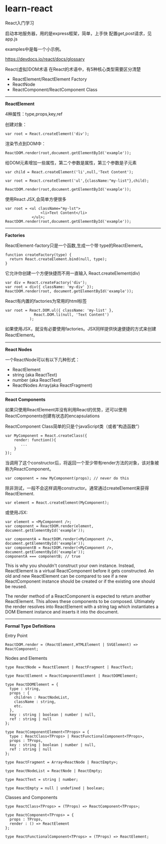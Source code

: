 # learn-react
React入门学习

启动本地服务器，用的是express框架，简单，上手快
配置get,post请求，见app.js

examples中是每一个小示例。

https://devdocs.io/react/docs/glossary

React(虚拟)DOM术语
在React的术语中，有5种核心类型需要区分清楚

- ReactElement/ReactElement Factory
- ReactNode
- ReactComponent/ReactComponent Class

------

**ReactElement**

4种属性：type,props,key,ref

创建对象：

```var root = React.createElement('div');```

渲染节点到DOM中：

``` ReactDOM.render(root,document.getElementById('example')); ```

给DOM元素增加一些属性，第二个参数是属性，第三个参数是子元素

```
var child = React.createElement('li',null,'Text Content');

var root = React.createElement('ul',{className:"my-list"},child);

ReactDOM.render(root,document.getElementById('example'));
```


使用React JSX,会简单方便很多

```
var root = <ul className="my-lst">
                <li>Text Content</li>
            </ul>;
ReactDOM.render(root,document.getElementById('example'));
```

------

**Factories**

ReactElement-factory只是一个函数,生成一个带 type的ReactElement。

```
function createFactory(type) {
  return React.createElement.bind(null, type);
}
```

它允许你创建一个方便快捷而不用一直输入 React.createElement(div)

```
var div = React.createFactory('div');
var root = div({ className: 'my-div' });
ReactDOM.render(root, document.getElementById('example'));
```

React有内置的factories为常用的html标签

```
var root = React.DOM.ul({ className: 'my-list' },
             React.DOM.li(null, 'Text Content')
           );
```

如果使用JSX，就没有必要使用factories。JSX同样提供快速便捷的方式来创建ReactElement。

------

**React Nodes**

一个ReactNode可以有以下几种形式：

- ReactElement
- string (aka ReactText)
- number (aka ReactText)
- ReactNodes Array(aka ReactFragment)

------

**React Components**

如果只使用ReactElement并没有利用React的优势，还可以使用ReactComponents创建有状态的encapsulations

ReactComponent Class简单的只是个javaScript类（或者“构造函数”）

```
var MyComponent = React.createClass({
    render: function(){
       ...
    }
});
```

当调用了这个constructor后，将返回一个至少带有render方法的对象，该对象被称为ReactComponent。

```
var component = new MyComponent(props); // never do this
```

除非测试，一般不会这样调用constructor。通常通过createElement来获得ReactElement.
```
var element = React.createElement(MyComponent);
```

或使用JSX:

```
var element = <MyComponent />;
var component = ReactDOM.render(element, document.getElementById('example'));
```

```
var componentA = ReactDOM.render(<MyComponent />, document.getElementById('example'));
var componentB = ReactDOM.render(<MyComponent />, document.getElementById('example'));
componentA === componentB; // true
```
This is why you shouldn't construct your own instance. Instead, ReactElement is a virtual ReactComponent before it gets constructed. An old and new ReactElement can be compared to see if a new ReactComponent instance should be created or if the existing one should be reused.

The render method of a ReactComponent is expected to return another ReactElement. This allows these components to be composed. Ultimately the render resolves into ReactElement with a string tag which instantiates a DOM Element instance and inserts it into the document.

------

**Formal Type Definitions**

Entry Point

```
ReactDOM.render = (ReactElement,HTMLElement | SVGElement) => ReactComponent;
```

Nodes and Elements

```
type ReactNode = ReactElement | ReactFragment | ReactText;

type ReactElement = ReactComponentElement | ReactDOMElement;

type ReactDOMElement = {
  type : string,
  props : {
    children : ReactNodeList,
    className : string,
    etc.
  },
  key : string | boolean | number | null,
  ref : string | null
};

type ReactComponentElement<TProps> = {
  type : ReactClass<TProps> | ReactFunctionalComponent<TProps>,
  props : TProps,
  key : string | boolean | number | null,
  ref : string | null
};

type ReactFragment = Array<ReactNode | ReactEmpty>;

type ReactNodeList = ReactNode | ReactEmpty;

type ReactText = string | number;

type ReactEmpty = null | undefined | boolean;
```

Classes and Components

```
type ReactClass<TProps> = (TProps) => ReactComponent<TProps>;

type ReactComponent<TProps> = {
  props : TProps,
  render : () => ReactElement
};

type ReactFunctionalComponent<TProps> = (TProps) => ReactElement;
```
















